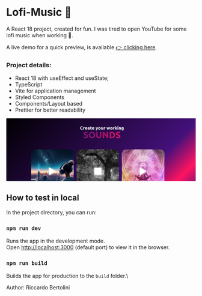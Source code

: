 # Lofi-Music 🎵

A React 18 project, created for fun. I was tired to open YouTube for some lofi music when working 🤭.

A live demo for a quick preview, is available [👉 clicking here](https://lofi-music-eight.vercel.app/).

### Project details:
* React 18 with useEffect and useState;
* TypeScript
* Vite for application management
* Styled Components
* Components/Layout based
* Prettier for better readability 

![alt text](https://raw.githubusercontent.com/riccardobertolini/lofi-music/master/public/github_image.png)


## How to test in local

In the project directory, you can run:

### `npm run dev`

Runs the app in the development mode.\
Open [http://localhost:3000](http://localhost:3000) (default port) to view it in the browser.


### `npm run build`

Builds the app for production to the `build` folder.\

Author: Riccardo Bertolini